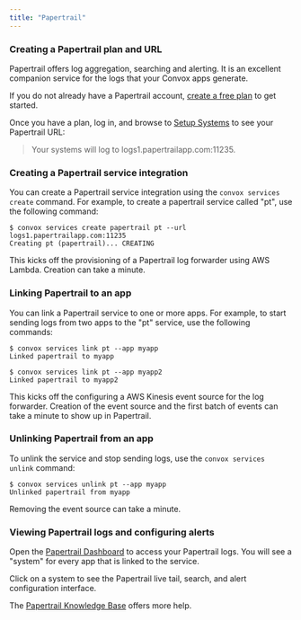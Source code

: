 ```yaml
---
title: "Papertrail"
---
```

### Creating a Papertrail plan and URL

Papertrail offers log aggregation, searching and alerting. It is an excellent companion service for the logs that your Convox apps generate.

If you do not already have a Papertrail account, [create a free plan](https://papertrailapp.com/) to get started.

Once you have a plan, log in, and browse to [Setup Systems](https://papertrailapp.com/systems/setup) to see your Papertrail URL:

> Your systems will log to logs1.papertrailapp.com:11235.

### Creating a Papertrail service integration

You can create a Papertrail service integration using the `convox services create` command. For example, to create a papertrail service called "pt", use the following command:

    $ convox services create papertrail pt --url logs1.papertrailapp.com:11235
    Creating pt (papertrail)... CREATING

This kicks off the provisioning of a Papertrail log forwarder using AWS Lambda. Creation can take a minute.

### Linking Papertrail to an app

You can link a Papertrail service to one or more apps. For example, to start sending logs from two apps to the "pt" service, use the following commands:

    $ convox services link pt --app myapp
    Linked papertrail to myapp
    
    $ convox services link pt --app myapp2
    Linked papertrail to myapp2

This kicks off the configuring a AWS Kinesis event source for the log forwarder. Creation of the event source and the first batch of events can take a minute to show up in Papertrail.

### Unlinking Papertrail from an app

To unlink the service and stop sending logs, use the `convox services unlink` command:

    $ convox services unlink pt --app myapp
    Unlinked papertrail from myapp

Removing the event source can take a minute.

### Viewing Papertrail logs and configuring alerts

Open the [Papertrail Dashboard](https://papertrailapp.com/dashboard) to access your Papertrail logs. You will see a "system" for every app that is linked to the service.

Click on a system to see the Papertrail live tail, search, and alert configuration interface.

The [Papertrail Knowledge Base](http://help.papertrailapp.com/) offers more help.